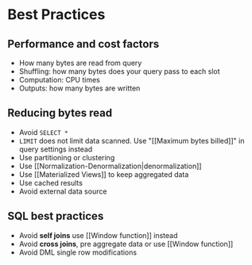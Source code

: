 # Best Practices

## Performance and cost factors
- How many bytes are read from query
- Shuffling: how many bytes does your query pass to each slot
- Computation: CPU times
- Outputs: how many bytes are written

## Reducing bytes read
- Avoid `SELECT *`
- `LIMIT` does not limit data scanned. Use "[[Maximum bytes billed]]" in query settings instead
- Use partitioning or clustering
- Use [[Normalization-Denormalization|denormalization]]
- Use [[Materialized Views]] to keep aggregated data
- Use cached results
- Avoid external data source

## SQL best practices
- Avoid **self joins** use [[Window function]] instead
- Avoid **cross joins**, pre aggregate data or use [[Window function]]
- Avoid DML single row modifications

